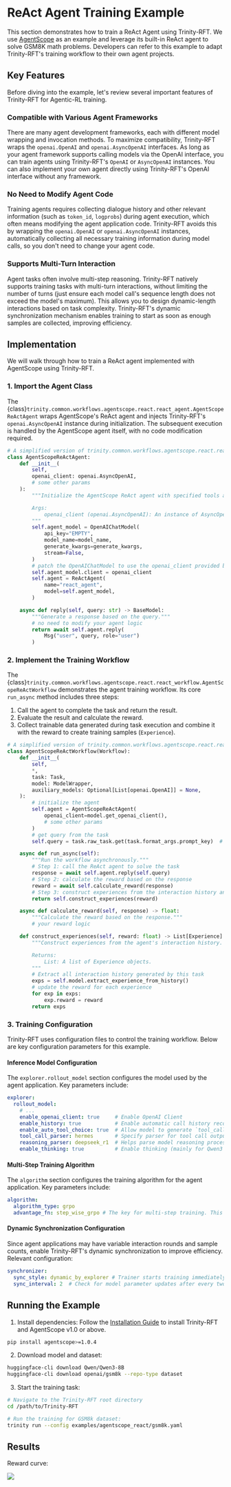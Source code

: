 # ReAct Agent Training Example

This section demonstrates how to train a ReAct Agent using Trinity-RFT. We use [AgentScope](https://github.com/agentscope-ai/agentscope) as an example and leverage its built-in ReAct agent to solve GSM8K math problems. Developers can refer to this example to adapt Trinity-RFT's training workflow to their own agent projects.

## Key Features

Before diving into the example, let's review several important features of Trinity-RFT for Agentic-RL training.

### Compatible with Various Agent Frameworks

There are many agent development frameworks, each with different model wrapping and invocation methods. To maximize compatibility, Trinity-RFT wraps the `openai.OpenAI` and `openai.AsyncOpenAI` interfaces. As long as your agent framework supports calling models via the OpenAI interface, you can train agents using Trinity-RFT's `OpenAI` or `AsyncOpenAI` instances. You can also implement your own agent directly using Trinity-RFT's OpenAI interface without any framework.

### No Need to Modify Agent Code

Training agents requires collecting dialogue history and other relevant information (such as `token_id`, `logprobs`) during agent execution, which often means modifying the agent application code. Trinity-RFT avoids this by wrapping the `openai.OpenAI` or `openai.AsyncOpenAI` instances, automatically collecting all necessary training information during model calls, so you don't need to change your agent code.

### Supports Multi-Turn Interaction

Agent tasks often involve multi-step reasoning. Trinity-RFT natively supports training tasks with multi-turn interactions, without limiting the number of turns (just ensure each model call's sequence length does not exceed the model's maximum). This allows you to design dynamic-length interactions based on task complexity. Trinity-RFT's dynamic synchronization mechanism enables training to start as soon as enough samples are collected, improving efficiency.

## Implementation

We will walk through how to train a ReAct agent implemented with AgentScope using Trinity-RFT.

### 1. Import the Agent Class

The {class}`trinity.common.workflows.agentscope.react.react_agent.AgentScopeReActAgent` wraps AgentScope's ReAct agent and injects Trinity-RFT's `openai.AsyncOpenAI` instance during initialization. The subsequent execution is handled by the AgentScope agent itself, with no code modification required.

```python
# A simplified version of trinity.common.workflows.agentscope.react.react_agent.AgentScopeReActAgent
class AgentScopeReActAgent:
    def __init__(
        self,
        openai_client: openai.AsyncOpenAI,
        # some other params
    ):
        """Initialize the AgentScope ReAct agent with specified tools and model.

        Args:
            openai_client (openai.AsyncOpenAI): An instance of AsyncOpenAI client.
        """
        self.agent_model = OpenAIChatModel(
            api_key="EMPTY",
            model_name=model_name,
            generate_kwargs=generate_kwargs,
            stream=False,
        )
        # patch the OpenAIChatModel to use the openai_client provided by Trinity-RFT
        self.agent_model.client = openai_client
        self.agent = ReActAgent(
            name="react_agent",
            model=self.agent_model,
        )

    async def reply(self, query: str) -> BaseModel:
        """Generate a response based on the query."""
        # no need to modify your agent logic
        return await self.agent.reply(
            Msg("user", query, role="user")
        )
```

### 2. Implement the Training Workflow

The {class}`trinity.common.workflows.agentscope.react.react_workflow.AgentScopeReActWorkflow` demonstrates the agent training workflow. Its core `run_async` method includes three steps:

  1. Call the agent to complete the task and return the result.
  2. Evaluate the result and calculate the reward.
  3. Collect trainable data generated during task execution and combine it with the reward to create training samples (`Experience`).

```python
# A simplified version of trinity.common.workflows.agentscope.react.react_workflow.AgentScopeReActWorkflow
class AgentScopeReActWorkflow(Workflow):
    def __init__(
        self,
        *,
        task: Task,
        model: ModelWrapper,
        auxiliary_models: Optional[List[openai.OpenAI]] = None,
    ):
        # initialize the agent
        self.agent = AgentScopeReActAgent(
            openai_client=model.get_openai_client(),
            # some other params
        )
        # get query from the task
        self.query = task.raw_task.get(task.format_args.prompt_key)  # type: ignore [index]

    async def run_async(self):
        """Run the workflow asynchronously."""
        # Step 1: call the ReAct agent to solve the task
        response = await self.agent.reply(self.query)
        # Step 2: calculate the reward based on the response
        reward = await self.calculate_reward(response)
        # Step 3: construct experiences from the interaction history and return them
        return self.construct_experiences(reward)

    async def calculate_reward(self, response) -> float:
        """Calculate the reward based on the response."""
        # your reward logic

    def construct_experiences(self, reward: float) -> List[Experience]:
        """Construct experiences from the agent's interaction history.

        Returns:
            List: A list of Experience objects.
        """
        # Extract all interaction history generated by this task
        exps = self.model.extract_experience_from_history()
        # update the reward for each experience
        for exp in exps:
            exp.reward = reward
        return exps

```

### 3. Training Configuration

Trinity-RFT uses configuration files to control the training workflow. Below are key configuration parameters for this example.

#### Inference Model Configuration

The `explorer.rollout_model` section configures the model used by the agent application. Key parameters include:

```yaml
explorer:
  rollout_model:
    # ...
    enable_openai_client: true     # Enable OpenAI Client
    enable_history: true           # Enable automatic call history recording
    enable_auto_tool_choice: true  # Allow model to generate `tool_calls`
    tool_call_parser: hermes       # Specify parser for tool call outputs
    reasoning_parser: deepseek_r1  # Helps parse model reasoning process
    enable_thinking: true          # Enable thinking (mainly for Qwen3 series models)
```

#### Multi-Step Training Algorithm

The `algorithm` section configures the training algorithm for the agent application. Key parameters include:

```yaml
algorithm:
  algorithm_type: grpo
  advantage_fn: step_wise_grpo # The key for multi-step training. This strategy tells Trinity to create independent training samples for each step in the agent's execution path. The `grpo` algorithm then uses these samples to update the model.
```

#### Dynamic Synchronization Configuration

Since agent applications may have variable interaction rounds and sample counts, enable Trinity-RFT's dynamic synchronization to improve efficiency. Relevant configuration:

```yaml
synchronizer:
  sync_style: dynamic_by_explorer # Trainer starts training immediately when enough data is generated, rather than padding to a fixed size, improving efficiency
  sync_interval: 2  # Check for model parameter updates after every two batches
```

## Running the Example

1. Install dependencies: Follow the [Installation Guide](./trinity_installation.md) to install Trinity-RFT and AgentScope v1.0 or above.

```bash
pip install agentscope>=1.0.4
```

2. Download model and dataset:

```bash
huggingface-cli download Qwen/Qwen3-8B
huggingface-cli download openai/gsm8k --repo-type dataset
```

3. Start the training task:

  ```bash
  # Navigate to the Trinity-RFT root directory
  cd /path/to/Trinity-RFT

  # Run the training for GSM8k dataset:
  trinity run --config examples/agentscope_react/gsm8k.yaml
  ```

## Results

Reward curve:

![](../../assets/agentscope_gsm8k_reward.png)

